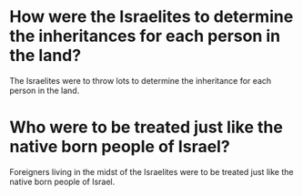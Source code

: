 # How were the Israelites to determine the inheritances for each person in the land?

The Israelites were to throw lots to determine the inheritance for each person in the land.

# Who were to be treated just like the native born people of Israel?

Foreigners living in the midst of the Israelites were to be treated just like the native born people of Israel.
